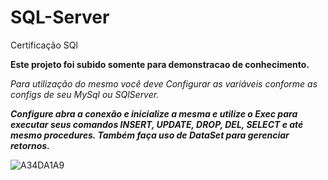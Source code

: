 # SQL-Server
Certificação SQl

**Este projeto foi subido somente para demonstracao de conhecimento.**

*Para utilização do mesmo você deve Configurar as variáveis  conforme as configs de seu MySql ou SQlServer.*

***Configure abra a conexão e inicialize a mesma e utilize o Exec para executar seus comandos INSERT, UPDATE, DROP, DEL, SELECT e até mesmo procedures. Também faça uso de DataSet para gerenciar retornos.***

![A34DA1A9](https://user-images.githubusercontent.com/47309489/170702961-847b3ef0-b922-4fdb-98e0-84653699f180.jpg)
